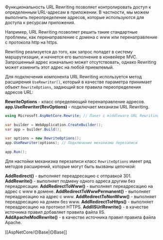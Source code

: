 Функциональность URL Rewriting позволяет контролировать доступ к определенным URL-адресам в приложении. В частности, мы можем выполнить переопределение адресов, которые используются для доступа к ресурсам приложения. 

Например, URL Rewriting позволяет решить такие стандартные проблемы, как перенаправление с домена с www или перенаправление с протокола http на https.

Rewriting реализуется до того, как запрос попадет в систему маршрутизации, и начнется его выполнение в конвейере MVC. Запрошенный адрес изначально может отсутствовать, однако Rewriting может изменить этот адрес на любой приемлемый.

Для подключения компонента URL Rewriting используется метод расширения `UseRewriter()`, который в качестве параметра принимает объект `RewriteOptions`, задающий все правила переопределения адресов URL:

**RewriteOptions** - класс определяющий перенаправление адресов.
**app.UseRewriter(RevOptions)** - подключает механизм URL Rewriting.

```c#
using Microsoft.AspNetCore.Rewrite; // Пакет с middleware URL Rewriting
 
var builder = WebApplication.CreateBuilder();
var app = builder.Build();
 
var options = new RewriteOptions();
app.UseRewriter(options); // Подключение механизма перезаписи
 
app.Run();
```

Для настойки механизма перезаписи класс `RewriteOptions` имеет ряд методов расширений, которые могут быть вызваны цепочкой:

**AddRedirect()** - выполняет переадресацию с отправкой 301.
**AddRewrite()** - выполняет подмену одного адреса другим без переадресации.
**AddRedirectToWww()** - выполняет переадресацию на адрес с www в домене.
**AddRedirectToWwwPermanent()** - выполняет переадресацию на адрес с www.
**AddRedirectToNonWww()** - выполняет переадресацию на домен без www.
**AddRedirectToHttps()** - выполняет переадресацию на протокол HTTPS.
**AddIISUrlRewrite()** - в качестве источника правил добавляет правила файла IIS.
**AddApacheModRewrite()** - в качестве источника правил правила файла Apache.

[[AspNetCore/🟡Base|🟡Base]]
